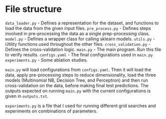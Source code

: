 # File structure

```data_loader.py``` - Defines a representation for the dataset, and functions
to load the data from the given input files.
```pre_process.py``` - Defines steps involved in pre-processing the data as a
single prep-processing class.
```model.py``` -  Defines a wrapper class for calling sklearn models.
```utils.py``` - Utility functions used throughout the other files.
```cross_validation.py``` - Defines the cross-validation logic.
```main.py``` - The main program. Run this file to verify results.
```configs.yaml``` - The final configurations used in ```main.py```
```experiments.py``` - Some ablation studies.

```main.py``` will load configurations from ```configs.yaml```.
Then it will load the data, apply pre-processing steps to reduce dimensionality,
load the three models (Multinomial NB, Decision Tree, and Perceptron) and then
run cross-validation on the data, before making final test predictions.
The outputs expected on running ```main.py```  with the current configurations
is given in ```outputs.txt```.

```experiments.py``` is a file that I used for running different grid searches
and experiments on combinations of parameters.
